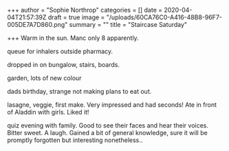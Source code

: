 +++
author = "Sophie Northrop"
categories = []
date = 2020-04-04T21:57:39Z
draft = true
image = "/uploads/60CA76C0-A416-48B8-96F7-005DE7A7D860.png"
summary = ""
title = "Staircase Saturday"

+++
Warm in the sun. Manc only 8 apparently.

queue for inhalers outside pharmacy.

dropped in on bungalow, stairs, boards.

garden, lots of new colour

dads birthday, strange not making plans to eat out.

lasagne, veggie, first make. Very impressed and had seconds! Ate in front of Aladdin with girls. Liked it!

quiz evening with family. Good to see their faces and hear their voices. Bitter sweet. A laugh. Gained a bit of general knowledge, sure it will be promptly forgotten but interesting nonetheless..